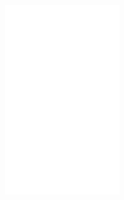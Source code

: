 <iframe src="//player.bilibili.com/player.html?aid=20229859&bvid=BV1dW411s7Lg&cid=33036300&page=1"
 scrolling="no" border="0" frameborder="no" framespacing="0" allowfullscreen="true" height="500"> 
 

 </iframe>
